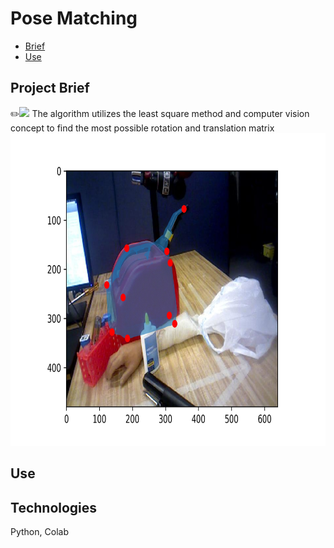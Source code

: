 # Pose Matching
- [Brief](#project-brief)  
- [Use](#use)

## Project Brief
:pencil2:<img src="https://render.githubusercontent.com/render/math?math=argmin_{R,T}|W-K(RP+T)|_2">
The algorithm utilizes the least square method and computer vision concept to find the most possible rotation and translation matrix<br/>
<img src="pose_optimization/train_176.jpg" width="600" height="500"/> <!-- image-->

## Use

## Technologies
Python, Colab<br/>
